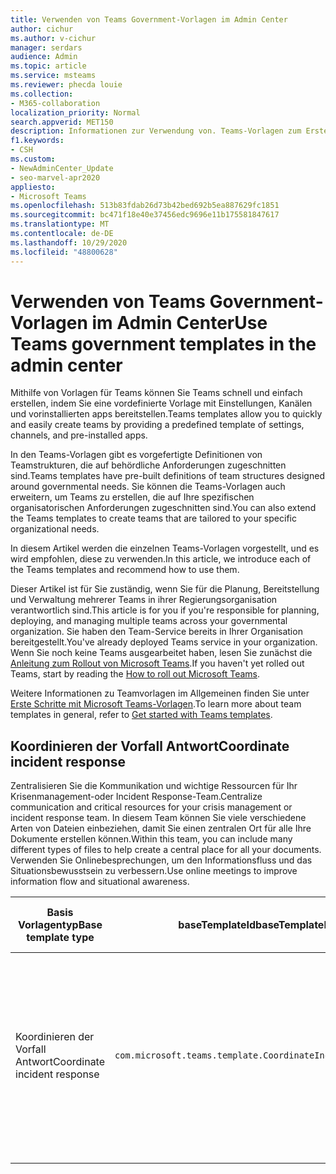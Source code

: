 ```yaml
---
title: Verwenden von Teams Government-Vorlagen im Admin Center
author: cichur
ms.author: v-cichur
manager: serdars
audience: Admin
ms.topic: article
ms.service: msteams
ms.reviewer: phecda louie
ms.collection:
- M365-collaboration
localization_priority: Normal
search.appverid: MET150
description: Informationen zur Verwendung von. Teams-Vorlagen zum Erstellen von Teamstrukturen, die für behördliche Anforderungen entwickelt wurden, indem Sie mithilfe des Admin Centers vordefinierte Einstellungen, Kanäle und vorinstallierte apps bereitstellen.
f1.keywords:
- CSH
ms.custom:
- NewAdminCenter_Update
- seo-marvel-apr2020
appliesto:
- Microsoft Teams
ms.openlocfilehash: 513b83fdab26d73b42bed692b5ea887629fc1851
ms.sourcegitcommit: bc471f18e40e37456edc9696e11b175581847617
ms.translationtype: MT
ms.contentlocale: de-DE
ms.lasthandoff: 10/29/2020
ms.locfileid: "48800628"
---
```

# <a name="use-teams-government-templates-in-the-admin-center"></a><span data-ttu-id="417af-104">Verwenden von Teams Government-Vorlagen im Admin Center</span><span class="sxs-lookup"><span data-stu-id="417af-104">Use Teams government templates in the admin center</span></span>

<span data-ttu-id="417af-105">Mithilfe von Vorlagen für Teams können Sie Teams schnell und einfach erstellen, indem Sie eine vordefinierte Vorlage mit Einstellungen, Kanälen und vorinstallierten apps bereitstellen.</span><span class="sxs-lookup"><span data-stu-id="417af-105">Teams templates allow you to quickly and easily create teams by providing a predefined template of settings, channels, and pre-installed apps.</span></span>

<span data-ttu-id="417af-106">In den Teams-Vorlagen gibt es vorgefertigte Definitionen von Teamstrukturen, die auf behördliche Anforderungen zugeschnitten sind.</span><span class="sxs-lookup"><span data-stu-id="417af-106">Teams templates have pre-built definitions of team structures designed around governmental needs.</span></span> <span data-ttu-id="417af-107">Sie können die Teams-Vorlagen auch erweitern, um Teams zu erstellen, die auf Ihre spezifischen organisatorischen Anforderungen zugeschnitten sind.</span><span class="sxs-lookup"><span data-stu-id="417af-107">You can also extend the Teams templates to create teams that are tailored to your specific organizational needs.</span></span>

<span data-ttu-id="417af-108">In diesem Artikel werden die einzelnen Teams-Vorlagen vorgestellt, und es wird empfohlen, diese zu verwenden.</span><span class="sxs-lookup"><span data-stu-id="417af-108">In this article, we introduce each of the Teams templates and recommend how to use them.</span></span>

<span data-ttu-id="417af-109">Dieser Artikel ist für Sie zuständig, wenn Sie für die Planung, Bereitstellung und Verwaltung mehrerer Teams in ihrer Regierungsorganisation verantwortlich sind.</span><span class="sxs-lookup"><span data-stu-id="417af-109">This article is for you if you're responsible for planning, deploying, and managing multiple teams across your governmental organization.</span></span> <span data-ttu-id="417af-110">Sie haben den Team-Service bereits in Ihrer Organisation bereitgestellt.</span><span class="sxs-lookup"><span data-stu-id="417af-110">You've already deployed Teams service in your organization.</span></span> <span data-ttu-id="417af-111">Wenn Sie noch keine Teams ausgearbeitet haben, lesen Sie zunächst die [Anleitung zum Rollout von Microsoft Teams](How-to-roll-out-teams.md).</span><span class="sxs-lookup"><span data-stu-id="417af-111">If you haven't yet rolled out Teams, start by reading the [How to roll out Microsoft Teams](How-to-roll-out-teams.md).</span></span>

<span data-ttu-id="417af-112">Weitere Informationen zu Teamvorlagen im Allgemeinen finden Sie unter [Erste Schritte mit Microsoft Teams-Vorlagen](get-started-with-teams-templates-in-the-admin-console.md).</span><span class="sxs-lookup"><span data-stu-id="417af-112">To learn more about team templates in general, refer to [Get started with Teams templates](get-started-with-teams-templates-in-the-admin-console.md).</span></span>

## <a name="coordinate-incident-response"></a><span data-ttu-id="417af-113">Koordinieren der Vorfall Antwort</span><span class="sxs-lookup"><span data-stu-id="417af-113">Coordinate incident response</span></span>

<span data-ttu-id="417af-114">Zentralisieren Sie die Kommunikation und wichtige Ressourcen für Ihr Krisenmanagement-oder Incident Response-Team.</span><span class="sxs-lookup"><span data-stu-id="417af-114">Centralize communication and critical resources for your crisis management or incident response team.</span></span> <span data-ttu-id="417af-115">In diesem Team können Sie viele verschiedene Arten von Dateien einbeziehen, damit Sie einen zentralen Ort für alle Ihre Dokumente erstellen können.</span><span class="sxs-lookup"><span data-stu-id="417af-115">Within this team, you can include many different types of files to help create a central place for all your documents.</span></span> <span data-ttu-id="417af-116">Verwenden Sie Onlinebesprechungen, um den Informationsfluss und das Situationsbewusstsein zu verbessern.</span><span class="sxs-lookup"><span data-stu-id="417af-116">Use online meetings to improve information flow and situational awareness.</span></span>

| <span data-ttu-id="417af-117">Basis Vorlagentyp</span><span class="sxs-lookup"><span data-stu-id="417af-117">Base template type</span></span> |<span data-ttu-id="417af-118">baseTemplateId</span><span class="sxs-lookup"><span data-stu-id="417af-118">baseTemplateId</span></span> | <span data-ttu-id="417af-119">Eigenschaften, die mit dieser Basisvorlage geliefert werden</span><span class="sxs-lookup"><span data-stu-id="417af-119">Properties that come with this base template</span></span> |
|-------------------|-------|---------------------------------------------------------------------------|
|<span data-ttu-id="417af-120">Koordinieren der Vorfall Antwort</span><span class="sxs-lookup"><span data-stu-id="417af-120">Coordinate incident response</span></span>|`com.microsoft.teams.template.CoordinateIncidentResponse` |<span data-ttu-id="417af-121">Kanäle</span><span class="sxs-lookup"><span data-stu-id="417af-121">Channels:</span></span> <ul><li><span data-ttu-id="417af-122">Allgemein</span><span class="sxs-lookup"><span data-stu-id="417af-122">General</span></span><li><span data-ttu-id="417af-123">Ankündigungen</span><span class="sxs-lookup"><span data-stu-id="417af-123">Announcements</span></span></li><li><span data-ttu-id="417af-124">Logistik</span><span class="sxs-lookup"><span data-stu-id="417af-124">Logistics</span></span></li><li><span data-ttu-id="417af-125">Planung</span><span class="sxs-lookup"><span data-stu-id="417af-125">Planning</span></span></li><li><span data-ttu-id="417af-126">Recovery</span><span class="sxs-lookup"><span data-stu-id="417af-126">Recovery</span></span></li><li><span data-ttu-id="417af-127">Dringend</span><span class="sxs-lookup"><span data-stu-id="417af-127">Urgent</span></span></li></ul> <span data-ttu-id="417af-128">Apps</span><span class="sxs-lookup"><span data-stu-id="417af-128">Apps:</span></span> <ul><li><span data-ttu-id="417af-129">Wiki-</span><span class="sxs-lookup"><span data-stu-id="417af-129">Wiki</span></span></li><li><span data-ttu-id="417af-130">Excel</span><span class="sxs-lookup"><span data-stu-id="417af-130">Excel</span></span></li><li><span data-ttu-id="417af-131">OneNote</span><span class="sxs-lookup"><span data-stu-id="417af-131">OneNote</span></span></li><li><span data-ttu-id="417af-132">SharePoint</span><span class="sxs-lookup"><span data-stu-id="417af-132">SharePoint</span></span></li><li><span data-ttu-id="417af-133">Planner</span><span class="sxs-lookup"><span data-stu-id="417af-133">Planner</span></span></li></ul>|
||||
